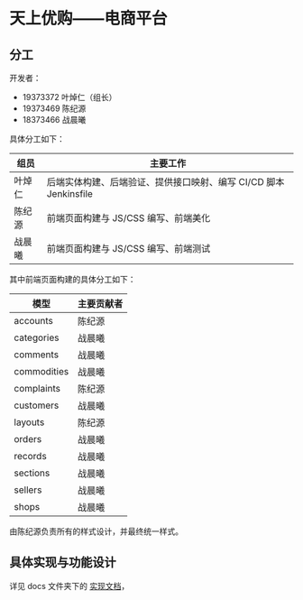 天上优购——电商平台
===

## 分工

开发者： 
* 19373372 叶焯仁（组长）
* 19373469 陈纪源
* 18373466 战晨曦

具体分工如下：

| 组员  | 主要工作                                       |
|-----|--------------------------------------------|
| 叶焯仁 | 后端实体构建、后端验证、提供接口映射、编写 CI/CD 脚本 Jenkinsfile |
| 陈纪源 | 前端页面构建与 JS/CSS 编写、前端美化                     |
| 战晨曦 | 前端页面构建与 JS/CSS 编写、前端测试                     |

其中前端页面构建的具体分工如下：

| 模型  | 主要贡献者                                       |
|------|--------------------------------------------|
| accounts    | 陈纪源 |
| categories  | 战晨曦 |
| comments    | 战晨曦 |
| commodities | 战晨曦 |
| complaints  | 陈纪源 |
| customers   | 战晨曦 |
| layouts     | 陈纪源 |
| orders      | 战晨曦 |
| records     | 战晨曦 |
| sections    | 战晨曦 |
| sellers     | 战晨曦 |
| shops       | 战晨曦 |
由陈纪源负责所有的样式设计，并最终统一样式。

## 具体实现与功能设计

详见 docs 文件夹下的 [实现文档](docs/Implementation.md)，
